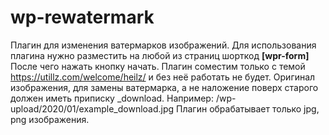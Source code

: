 # wp-rewatermark
Плагин для изменения ватермарков изображений.
Для использования плагина нужно разместить на любой из страниц шорткод <b>[wpr-form]</b>
После чего нажать кнопку начать.
Плагин соместим только с темой https://utillz.com/welcome/heilz/ и без неё работать не будет.
Оригинал изображения, для замены ватермарка, а не наложение поверх старого должен иметь приписку _download.
Например: /wp-upload/2020/01/example_download.jpg
Плагин обрабатывает только jpg, png изображения.
